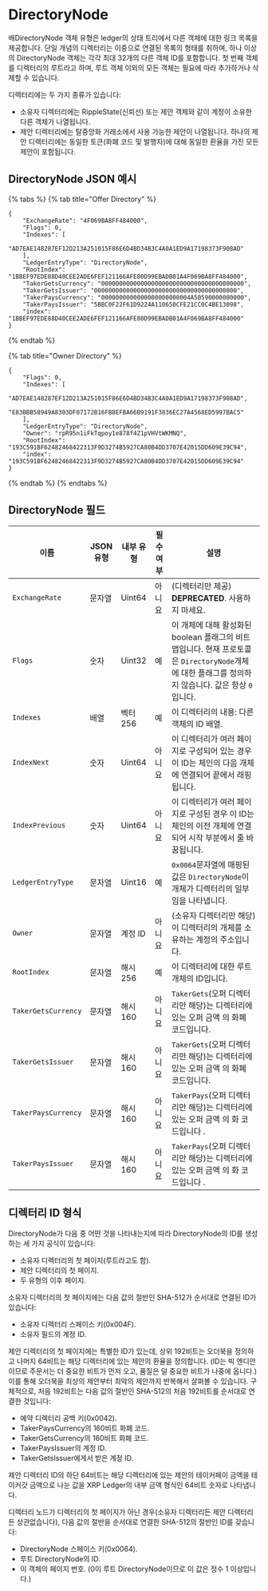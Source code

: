 # DirectoryNode

배DirectoryNode 객체 유형은 ledger의 상태 트리에서 다른 객체에 대한 링크 목록을 제공합니다. 단일 개념의 디렉터리는 이중으로 연결된 목록의 형태를 취하며, 하나 이상의 DirectoryNode 객체는 각각 최대 32개의 다른 객체 ID를 포함합니다. 첫 번째 객체를 디렉터리의 루트라고 하며, 루트 객체 이외의 모든 객체는 필요에 따라 추가하거나 삭제할 수 있습니다.

디렉터리에는 두 가지 종류가 있습니다:

* 소유자 디렉터리에는 RippleState(신뢰선) 또는 제안 객체와 같이 계정이 소유한 다른 객체가 나열됩니다.
* 제안 디렉터리에는 탈중앙화 거래소에서 사용 가능한 제안이 나열됩니다. 하나의 제안 디렉터리에는 동일한 토큰(화폐 코드 및 발행자)에 대해 동일한 환율을 가진 모든 제안이 포함됩니다.

## DirectoryNode JSON 예시

{% tabs %}
{% tab title="Offer Directory" %}
```
{
    "ExchangeRate": "4F069BA8FF484000",
    "Flags": 0,
    "Indexes": [
        "AD7EAE148287EF12D213A251015F86E6D4BD34B3C4A0A1ED9A17198373F908AD"
    ],
    "LedgerEntryType": "DirectoryNode",
    "RootIndex": "1BBEF97EDE88D40CEE2ADE6FEF121166AFE80D99EBADB01A4F069BA8FF484000",
    "TakerGetsCurrency": "0000000000000000000000000000000000000000",
    "TakerGetsIssuer": "0000000000000000000000000000000000000000",
    "TakerPaysCurrency": "0000000000000000000000004A50590000000000",
    "TakerPaysIssuer": "5BBC0F22F61D9224A110650CFE21CC0C4BE13098",
    "index": "1BBEF97EDE88D40CEE2ADE6FEF121166AFE80D99EBADB01A4F069BA8FF484000"
}
```
{% endtab %}

{% tab title="Owner Directory" %}
```
{
    "Flags": 0,
    "Indexes": [
        "AD7EAE148287EF12D213A251015F86E6D4BD34B3C4A0A1ED9A17198373F908AD",
        "E83BBB58949A8303DF07172B16FB8EFBA66B9191F3836EC27A4568ED5997BAC5"
    ],
    "LedgerEntryType": "DirectoryNode",
    "Owner": "rpR95n1iFkTqpoy1e878f4Z1pVHVtWKMNQ",
    "RootIndex": "193C591BF62482468422313F9D3274B5927CA80B4DD3707E42015DD609E39C94",
    "index": "193C591BF62482468422313F9D3274B5927CA80B4DD3707E42015DD609E39C94"
}
```
{% endtab %}
{% endtabs %}

## DirectoryNode 필드 <a href="#directorynode-fields" id="directorynode-fields"></a>

| 이름                  | JSON 유형 | 내부 유형  | 필수 여부 | 설명                                                                                              |
| ------------------- | ------- | ------ | ----- | ----------------------------------------------------------------------------------------------- |
| `ExchangeRate`      | 문자열     | Uint64 | 아니요   | (디렉터리만 제공) **DEPRECATED**. 사용하지 마세요.                                                            |
| `Flags`             | 숫자      | Uint32 | 예     | 이 개체에 대해 활성화된 boolean 플래그의 비트맵입니다. 현재 프로토콜은 `DirectoryNode`개체에 대한 플래그를 정의하지 않습니다. 값은 항상 `0`입니다. |
| `Indexes`           | 배열      | 벡터256  | 예     | 이 디렉터리의 내용: 다른 객체의 ID 배열.                                                                       |
| `IndexNext`         | 숫자      | Uint64 | 아니요   | 이 디렉터리가 여러 페이지로 구성되어 있는 경우 이 ID는 체인의 다음 개체에 연결되어 끝에서 래핑됩니다.                                     |
| `IndexPrevious`     | 숫자      | Uint64 | 아니요   | 이 디렉터리가 여러 페이지로 구성된 경우 이 ID는 체인의 이전 개체에 연결되어 시작 부분에서 줄 바꿈됩니다.                                   |
| `LedgerEntryType`   | 문자열     | Uint16 | 예     | `0x0064`문자열에 매핑된 값은 `DirectoryNode`이 개체가 디렉터리의 일부임을 나타냅니다.                                      |
| `Owner`             | 문자열     | 계정 ID  | 아니요   | (소유자 디렉터리만 해당) 이 디렉터리의 개체를 소유하는 계정의 주소입니다.                                                      |
| `RootIndex`         | 문자열     | 해시256  | 예     | 이 디렉터리에 대한 루트 개체의 ID입니다.                                                                        |
| `TakerGetsCurrency` | 문자열     | 해시160  | 아니요   | `TakerGets`(오퍼 디렉터리만 해당)는 디렉터리에 있는 오퍼 금액 의 화폐 코드입니다.                                            |
| `TakerGetsIssuer`   | 문자열     | 해시160  | 아니요   | `TakerGets`(오퍼 디렉터리만 해당)는 디렉터리에 있는 오퍼 금액 의 화폐 코드입니다.                                            |
| `TakerPaysCurrency` | 문자열     | 해시160  | 아니요   | `TakerPays`(오퍼 디렉터리만 해당)는 디렉터리에 있는 오퍼 금액 의 화 코드입니다 .                                            |
| `TakerPaysIssuer`   | 문자열     | 해시160  | 아니요   | `TakerPays`(오퍼 디렉터리만 해당)는 디렉터리에 있는 오퍼 금액 의 화 코드입니다 .                                            |

## 디렉터리 ID 형식 <a href="#directorynode-fields" id="directorynode-fields"></a>

DirectoryNode가 다음 중 어떤 것을 나타내는지에 따라 DirectoryNode의 ID를 생성하는 세 가지 공식이 있습니다:

* 소유자 디렉터리의 첫 페이지(루트라고도 함).
* 제안 디렉터리의 첫 페이지.
* 두 유형의 이후 페이지.

소유자 디렉터리의 첫 페이지에는 다음 값의 절반인 SHA-512가 순서대로 연결된 ID가 있습니다:

* 소유자 디렉터리 스페이스 키(0x004F).
* 소유자 필드의 계정 ID.

제안 디렉터리의 첫 페이지에는 특별한 ID가 있는데, 상위 192비트는 오더북을 정의하고 나머지 64비트는 해당 디렉터리에 있는 제안의 환율을 정의합니다. (ID는 빅 엔디안이므로 주문서는 더 중요한 비트가 먼저 오고, 품질은 덜 중요한 비트가 나중에 옵니다.) 이를 통해 오더북을 최상의 제안부터 최악의 제안까지 반복해서 살펴볼 수 있습니다. 구체적으로, 처음 192비트는 다음 값의 절반인 SHA-512의 처음 192비트를 순서대로 연결한 것입니다:

* 예약 디렉터리 공백 키(0x0042).
* TakerPaysCurrency의 160비트 화폐 코드.
* TakerGetsCurrency의 160비트 화폐 코드.
* TakerPaysIssuer의 계정 ID.
* TakerGetsIssuer에게서 받은 계정 ID.

제안 디렉터리 ID의 하단 64비트는 해당 디렉터리에 있는 제안의 테이커페이 금액을 테이커갓 금액으로 나눈 값을 XRP Ledger의 내부 금액 형식인 64비트 숫자로 나타냅니다.

디렉터리 노드가 디렉터리의 첫 페이지가 아닌 경우(소유자 디렉터리든 제안 디렉터리든 상관없습니다), 다음 값의 절반을 순서대로 연결한 SHA-512의 절반인 ID를 갖습니다:

* DirectoryNode 스페이스 키(0x0064).
* 루트 DirectoryNode의 ID.
* 이 객체의 페이지 번호. (0이 루트 DirectoryNode이므로 이 값은 정수 1 이상입니다.)
